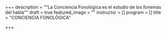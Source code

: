 +++
description = "\"La Conciencia Fonológica es el estudio de los fonemas del habla\""
draft = true
featured_image = ""
instructor = []
program = []
title = "CONCIENCIA FONOLÓGICA"

+++
